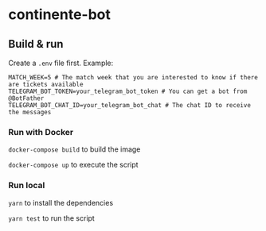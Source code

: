 # continente-bot

## Build & run

Create a `.env` file first. Example:

```
MATCH_WEEK=5 # The match week that you are interested to know if there are tickets available
TELEGRAM_BOT_TOKEN=your_telegram_bot_token # You can get a bot from @BotFather
TELEGRAM_BOT_CHAT_ID=your_telegram_bot_chat # The chat ID to receive the messages
```

### Run with Docker

`docker-compose build` to build the image

`docker-compose up` to execute the script

### Run local

`yarn` to install the dependencies

`yarn test` to run the script

